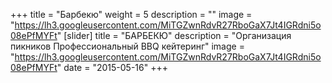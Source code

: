 +++
title = "Барбекю"
weight = 5
description = ""
image = "https://lh3.googleusercontent.com/MiTGZwnRdvR27RboGaX7Jt4IGRdni5o08ePfMYFt"
[slider]
  title = "БАРБЕКЮ" 
  description = "Организация пикников Профессиональный BBQ кейтеринг"
  image = "https://lh3.googleusercontent.com/MiTGZwnRdvR27RboGaX7Jt4IGRdni5o08ePfMYFt"
date = "2015-05-16"
+++
